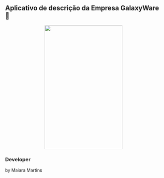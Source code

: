## Aplicativo de descrição da Empresa GalaxyWare :milky_way:

<p align="center">
      <img width="250" height="400" src="https://user-images.githubusercontent.com/40842310/46117334-1046b980-c1d7-11e8-8fb6-4a2b69970bfd.jpg">
</p>

### Developer
 by Maiara Martins
